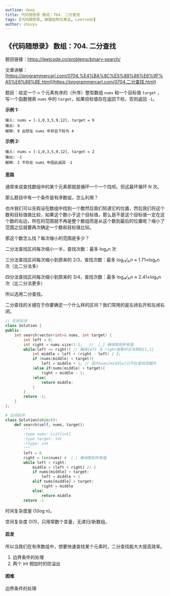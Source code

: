 ```yaml
---
outline: deep
title: 代码随想录 数组：704. 二分查找
tags: [代码随想录, 数据结构与算法, Leetcode]
author: shouyu
---
```


## 《代码随想录》 数组：704. 二分查找

题目链接：https://leetcode.cn/problems/binary-search/

文章讲解：[https://programmercarl.com/0704.%E4%BA%8C%E5%88%86%E6%9F%A5%E6%89%BE.html](https://programmercarl.com/0704.二分查找.html)

题目：给定一个 `n` 个元素有序的（升序）整型数组 `nums` 和一个目标值 `target` ，写一个函数搜索 `nums` 中的 `target`，如果目标值存在返回下标，否则返回 `-1`。

**示例 1:**

```
输入: nums = [-1,0,3,5,9,12], target = 9
输出: 4
解释: 9 出现在 nums 中并且下标为 4
```

**示例 2:**

```
输入: nums = [-1,0,3,5,9,12], target = 2
输出: -1
解释: 2 不存在 nums 中因此返回 -1
```

#### 思路

通常来说查找数组中的某个元素那就是循环一个一个找呗。但这最坏循环 N 次。

那么题目中有一个条件是有序数组，怎么利用？

也许我们可以先假设在数组中找到一个数然后我们知道它的位置，然后我们将这个数和目标值做比较，如果这个数小于这个目标值，那么是不是这个目标值一定在这个数的右边，所在的范围就不再是整个数组而是从这个数到最后的位置呢？缩小了范围之后就要再次确定一个数和目标值比较。

那这个数怎么找？每次缩小的范围是多少？

二分法查找区间每次缩小一半，查找次数：最多 log₂n 次

三分法查找区间每次缩小到原来的 2/3，查找次数：最多 log₍₃⁄₂₎n ≈ 1.71×log₂n 次（比二分法多）

四分法查找区间每次缩小到原来的 3/4，查找次数：最多 log₍₄⁄₃₎n ≈ 2.41×log₂n 次（比二分法更多）

所以选用二分查找。

二分查找的关键在于你要确定一个什么样的区间？我们常用的是左闭右开和左闭右闭。

```cpp
// 左闭右闭
class Solution {
public:
    int search(vector<int>& nums, int target) {
        int left = 0;
        int right = nums.size()-1;   //  [,] 确保取到所有值
        while(left <= right){ // 确保left 与 right相等时合法例如[1,1]
            int middle = left + (right - left) / 2;
            if (nums[middle] < target){
                left = middle + 1; // 因为nums[middle]已不在查找范围内
            }else if(nums[middle] > target){
                right = middle - 1;
            }else{
                return middle;
            }
        }
        return -1;
    }
};
```

```python
# 左闭右开
class Solution(object):
    def search(self, nums, target):
        """
        :type nums: List[int]
        :type target: int
        :rtype: int
        """
        left = 0
        right = len(nums) #  [,) 确保取到所有值
        while left < right:
            middle = (left + right) // 2
            if nums[middle] < target:
                left = middle + 1
            elif nums[middle] > target:
                right = middle
            else:
                return middle
        return -1
```

时间复杂度是 O(log n)。

空间复杂度 O(1)，只用常数个变量，无递归/新数组。

#### 启发

所以当我们在有序数组中，想要快速查找某个元素时，二分查找能大大提高效率。

1. 边界条件的处理
2. 两个 int 相加时的防溢出

#### 困难

边界条件的处理
